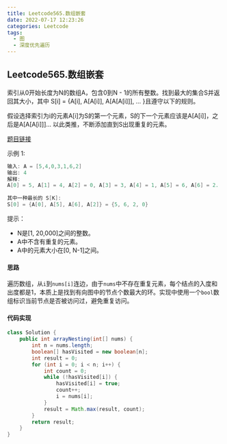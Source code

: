 ```yaml
---
title: Leetcode565.数组嵌套
date: 2022-07-17 12:23:26
categories: Leetcode
tags:
  - 图
  - 深度优先遍历
---
```


## Leetcode565.数组嵌套

索引从0开始长度为N的数组A，包含0到N - 1的所有整数。找到最大的集合S并返回其大小，其中 S[i] = {A[i], A[A[i]], A[A[A[i]]], ... }且遵守以下的规则。

假设选择索引为i的元素A[i]为S的第一个元素，S的下一个元素应该是A[A[i]]，之后是A[A[A[i]]]... 以此类推，不断添加直到S出现重复的元素。

 <!--more-->

[题目链接](https://leetcode.cn/problems/array-nesting)

示例 1:

```java
输入: A = [5,4,0,3,1,6,2]
输出: 4
解释: 
A[0] = 5, A[1] = 4, A[2] = 0, A[3] = 3, A[4] = 1, A[5] = 6, A[6] = 2.
    
其中一种最长的 S[K]:
S[0] = {A[0], A[5], A[6], A[2]} = {5, 6, 2, 0}
```




提示：

- N是[1, 20,000]之间的整数。
- A中不含有重复的元素。
- A中的元素大小在[0, N-1]之间。



#### 思路

遍历数组，从`i`到`nums[i]`连边，由于`nums`中不存在重复元素，每个结点的入度和出度都是1，本质上是找到有向图中的节点个数最大的环。实现中使用一个`bool`数组标识当前节点是否被访问过，避免重复访问。

#### 代码实现

```java
class Solution {
    public int arrayNesting(int[] nums) {
        int n = nums.length;
        boolean[] hasVisited = new boolean[n];
        int result = 0;
        for (int i = 0; i < n; i++) {
            int count = 0;
            while (!hasVisited[i]) {
                hasVisited[i] = true;
                count++;
                i = nums[i];
            }
            result = Math.max(result, count);
        }
        return result;
    }
}
```


